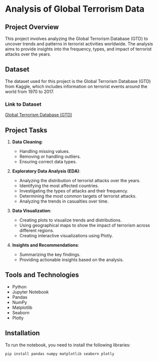 # Analysis of Global Terrorism Data

## Project Overview
This project involves analyzing the Global Terrorism Database (GTD) to uncover trends and patterns in terrorist activities worldwide. The analysis aims to provide insights into the frequency, types, and impact of terrorist attacks over the years.

## Dataset
The dataset used for this project is the Global Terrorism Database (GTD) from Kaggle, which includes information on terrorist events around the world from 1970 to 2017.

### Link to Dataset
[Global Terrorism Database (GTD)](https://www.kaggle.com/START-UMD/gtd)

## Project Tasks
1. **Data Cleaning**:
    - Handling missing values.
    - Removing or handling outliers.
    - Ensuring correct data types.

2. **Exploratory Data Analysis (EDA)**:
    - Analyzing the distribution of terrorist attacks over the years.
    - Identifying the most affected countries.
    - Investigating the types of attacks and their frequency.
    - Determining the most common targets of terrorist attacks.
    - Analyzing the trends in casualties over time.

3. **Data Visualization**:
    - Creating plots to visualize trends and distributions.
    - Using geographical maps to show the impact of terrorism across different regions.
    - Creating interactive visualizations using Plotly.

4. **Insights and Recommendations**:
    - Summarizing the key findings.
    - Providing actionable insights based on the analysis.

## Tools and Technologies
- Python
- Jupyter Notebook
- Pandas
- NumPy
- Matplotlib
- Seaborn
- Plotly

## Installation
To run the notebook, you need to install the following libraries:

```bash
pip install pandas numpy matplotlib seaborn plotly
